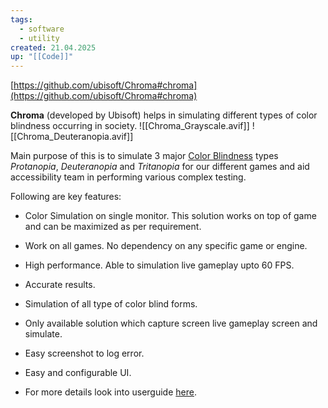 ```yaml
---
tags:
  - software
  - utility
created: 21.04.2025
up: "[[Code]]"
---
```

[https://github.com/ubisoft/Chroma#chroma](https://github.com/ubisoft/Chroma#chroma)

**Chroma** (developed by Ubisoft) helps in simulating different types of color blindness occurring in society.
![[Chroma_Grayscale.avif]]
![[Chroma_Deuteranopia.avif]]

Main purpose of this is to simulate 3 major [Color Blindness](https://en.wikipedia.org/wiki/Color_blindness) types _Protanopia_, _Deuteranopia_ and _Tritanopia_ for our different games and aid accessibility team in performing various complex testing.

Following are key features:

- Color Simulation on single monitor. This solution works on top of game and can be maximized as per requirement.
    
- Work on all games. No dependency on any specific game or engine.
    
- High performance. Able to simulation live gameplay upto 60 FPS.
    
- Accurate results.
    
- Simulation of all type of color blind forms.
    
- Only available solution which capture screen live gameplay screen and simulate.
    
- Easy screenshot to log error.
    
- Easy and configurable UI.
    
- For more details look into userguide [here](https://github.com/ubisoft/Chroma/blob/main/source/Userguide.pdf).